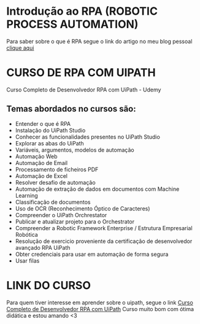 # Introdução ao RPA (ROBOTIC PROCESS AUTOMATION)
Para saber sobre o que é RPA segue o link do artigo no meu blog pessoal [clique aqui](https://luizladeira.wordpress.com/2023/02/20/introducao-ao-rpa-robotic-process-automation/)

# CURSO DE RPA COM UIPATH 

Curso Completo de Desenvolvedor RPA com UiPath - Udemy
 
## Temas abordados no cursos são:

- Entender o que é RPA
- Instalação do UiPath Studio
- Conhecer as funcionalidades presentes no UiPath Studio
- Explorar as abas do UiPath
- Variáveis, argumentos, modelos de automação
- Automação Web
- Automação de Email
- Processamento de ficheiros PDF
- Automação de Excel
- Resolver desafio de automação
- Automação de extração de dados em documentos com Machine Learning
- Classificação de documentos
- Uso de OCR (Reconhecimento Óptico de Caracteres)
- Compreender o UiPath Orchrestator
- Publicar e atualizar projeto para o Orchestrator
- Compreender a Robotic Framework Enterprise / Estrutura Empresarial Robótica
- Resolução de exercicio proveniente da certificação de desenvolvedor avançado RPA UiPath
- Obter credenciais para usar em automação de forma segura
- Usar filas

# LINK DO CURSO
Para quem tiver interesse em aprender sobre o uipath, segue o link [Curso Completo de Desenvolvedor RPA com UiPath](https://www.udemy.com/course/curso-completo-de-desenvolvedor-rpa-com-uipath/) 
Curso muito bom com ótima didática e estou amando <3 
